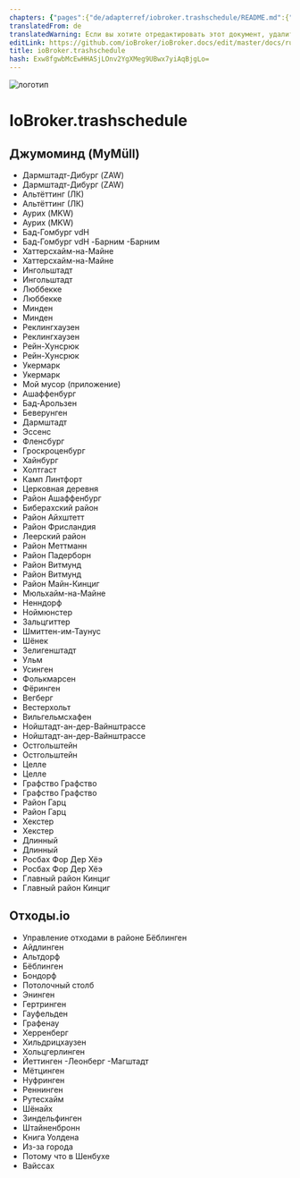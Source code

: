 ```yaml
---
chapters: {"pages":{"de/adapterref/iobroker.trashschedule/README.md":{"title":{"de":"ioBroker.trashschedule"},"content":"de/adapterref/iobroker.trashschedule/README.md"},"de/adapterref/iobroker.trashschedule/providers.md":{"title":{"de":"ioBroker.trashschedule"},"content":"de/adapterref/iobroker.trashschedule/providers.md"},"de/adapterref/iobroker.trashschedule/blockly.md":{"title":{"de":"ioBroker.trashschedule"},"content":"de/adapterref/iobroker.trashschedule/blockly.md"},"de/adapterref/iobroker.trashschedule/faq.md":{"title":{"de":"ioBroker.trashschedule"},"content":"de/adapterref/iobroker.trashschedule/faq.md"},"de/adapterref/iobroker.trashschedule/javascript.md":{"title":{"de":"ioBroker.trashschedule"},"content":"de/adapterref/iobroker.trashschedule/javascript.md"}}}
translatedFrom: de
translatedWarning: Если вы хотите отредактировать этот документ, удалите поле «translatedFrom», в противном случае этот документ будет снова автоматически переведен
editLink: https://github.com/ioBroker/ioBroker.docs/edit/master/docs/ru/adapterref/iobroker.trashschedule/providers.md
title: ioBroker.trashschedule
hash: Exw8fgwbMcEwHHASjLOnv2YgXMeg9UBwx7yiAqBjgLo=
---
```

![логотип](../../../de/admin/trashschedule.png)

# IoBroker.trashschedule
## Джумоминд (MyMüll)
- Дармштадт-Дибург (ZAW)
- Дармштадт-Дибург (ZAW)
- Альтёттинг (ЛК)
- Альтёттинг (ЛК)
- Аурих (MKW)
- Аурих (MKW)
- Бад-Гомбург vdH
- Бад-Гомбург vdH
-Барним
-Барним
- Хаттерсхайм-на-Майне
- Хаттерсхайм-на-Майне
- Ингольштадт
- Ингольштадт
- Люббекке
- Люббекке
- Минден
- Минден
- Реклингхаузен
- Реклингхаузен
- Рейн-Хунсрюк
- Рейн-Хунсрюк
- Укермарк
- Укермарк
- Мой мусор (приложение)
- Ашаффенбург
- Бад-Арользен
- Беверунген
- Дармштадт
- Эссенс
- Фленсбург
- Гроскроценбург
- Хайнбург
- Холтгаст
- Камп Линтфорт
- Церковная деревня
- Район Ашаффенбург
- Биберахский район
- Район Айхштетт
- Район Фрисландия
- Леерский район
- Район Меттманн
- Район Падерборн
- Район Витмунд
- Район Витмунд
- Район Майн-Кинциг
- Мюльхайм-на-Майне
- Ненндорф
- Ноймюнстер
- Зальцгиттер
- Шмиттен-им-Таунус
- Шёнек
- Зелигенштадт
- Ульм
- Усинген
- Фолькмарсен
- Фёринген
- Вегберг
- Вестерхольт
- Вильгельмсхафен
- Нойштадт-ан-дер-Вайнштрассе
- Нойштадт-ан-дер-Вайнштрассе
- Остгольштейн
- Остгольштейн
- Целле
- Целле
- Графство Графство
- Графство Графство
- Район Гарц
- Район Гарц
- Хекстер
- Хекстер
- Длинный
- Длинный
- Росбах Фор Дер Хёэ
- Росбах Фор Дер Хёэ
- Главный район Кинциг
- Главный район Кинциг

## Отходы.io
- Управление отходами в районе Бёблинген
- Айдлинген
- Альтдорф
- Бёблинген
- Бондорф
- Потолочный столб
- Энинген
- Гертринген
- Гауфельден
- Графенау
- Херренберг
- Хильдрицхаузен
- Хольцгерлинген
- Йеттинген
-Леонберг
-Магштадт
- Мётцинген
- Нуфринген
- Реннинген
- Рутесхайм
- Шёнайх
- Зиндельфинген
- Штайненбронн
- Книга Уолдена
- Из-за города
- Потому что в Шенбухе
- Вайссах

